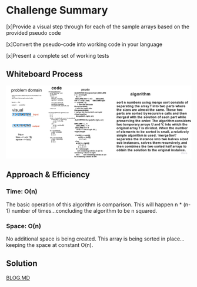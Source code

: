 # Challenge Summary
<!-- Description of the challenge -->

[x]Provide a visual step through for each of the sample arrays based on the provided pseudo code

[x]Convert the pseudo-code into working code in your language

[x]Present a complete set of working tests

## Whiteboard Process
<!-- Embedded whiteboard image -->


![](https://github.com/ashrf288/data-structures-and-algorithms/blob/main/python/assets/whiteboard_sort_merge.jpg)

## Approach & Efficiency
<!-- What approach did you take? Why? What is the Big O space/time for this approach? -->
### Time: O(n)

The basic operation of this algorithm is comparison. This will happen n * (n-1) number of times…concluding the algorithm to be n squared.

### Space: O(n)

No additional space is being created. This array is being sorted in place…keeping the space at constant O(n).



## Solution
<!-- Show how to run your code, and examples of it in action -->



[BLOG.MD](https://github.com/ashrf288/data-structures-and-algorithms/blob/main/python/challenges/mergeSort/BLOG.md)
